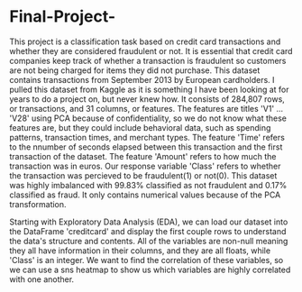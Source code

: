 # Final-Project-
This project is a classification task based on credit card transactions and whether they are considered fraudulent or not. It is essential that credit card companies keep track of whether a transaction is fraudulent so customers are not being charged for items they did not purchase. This dataset contains transactions from September 2013 by European cardholders. I pulled this dataset from Kaggle as it is something I have been looking at for years to do a project on, but never knew how. It consists of 284,807 rows, or transactions, and 31 columns, or features. The features are titles 'V1' ... 'V28' using PCA because of confidentiality, so we do not know what these features are, but they could include behavioral data, such as spending patterns, transaction times, and merchant types. The feature 'Time' refers to the nnumber of seconds elapsed between this transaction and the first transaction of the dataset. The feature 'Amount' refers to how much the transaction was in euros. Our response variable 'Class' refers to whether the transaction was percieved to be fraudulent(1) or not(0). This dataset was highly imbalanced with 99.83% classified as not fraudulent and 0.17% classified as fraud. It only contains numerical values because of the PCA transformation. 

Starting with Exploratory Data Analysis (EDA), we can load our dataset into the DataFrame 'creditcard' and display the first couple rows to understand the data's structure and contents. All of the variables are non-null meaning they all have information in their columns, and they are all floats, while 'Class' is an integer. We want to find the correlation of these variables, so we can use a sns heatmap to show us which variables are highly correlated with one another.  
